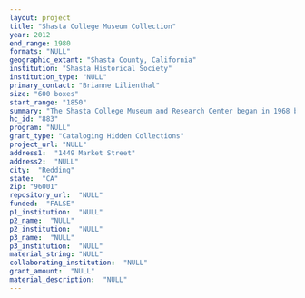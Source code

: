 ```yaml
--- 
layout: project 
title: "Shasta College Museum Collection"
year: 2012
end_range: 1980
formats: "NULL"
geographic_extant: "Shasta County, California"
institution: "Shasta Historical Society"
institution_type: "NULL"
primary_contact: "Brianne Lilienthal"
size: "600 boxes"
start_range: "1850"
summary: "The Shasta College Museum and Research Center began in 1968 by a group of college faculty members. In 1972 a permanent facility was established, modeled after Pierson B Reading's adobe house. Mr. Reading was the areas first white settler. During the Museums prime, the facility maintained an array of one-dimensional items (photographs, manuscripts, maps) as well as three-dimensional items (mining equipment, logging apparatuses). The Shasta College Museum has been closed since 2006 as a result of budget cutbacks. The materials were quickly boxed and the utilities turned off creating a storage unit rather than a usable facility. In the spring of 2011, SHS received approval by the Shasta College Board of Trustees to accept responsibility for the Shasta College Museum collection. The collection being assumed by SHS consists of one-dimensional pieces, which includes books, manuscripts, maps, photos and other historical documents. The Shasta College Museum Collection will result in a searchable catalog that will link patrons with MARC records to the holdings. These materials cover the greater Shasta County area between 1850 and 1980. Researchers of all ages will be able to access social, educational, medical, religious, geological and employment information."
hc_id: "883"
program: "NULL"
grant_type: "Cataloging Hidden Collections"
project_url: "NULL"
address1:  "1449 Market Street"
address2:  "NULL"
city:  "Redding"
state:  "CA"
zip: "96001"
repository_url:  "NULL"
funded:  "FALSE"
p1_institution:  "NULL"
p2_name:  "NULL"
p2_institution:  "NULL"
p3_name:  "NULL"
p3_institution:  "NULL"
material_string: "NULL"
collaborating_institution:  "NULL"
grant_amount:  "NULL"
material_description:  "NULL"
---
```

